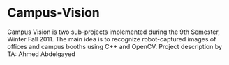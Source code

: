 Campus-Vision
=============

Campus Vision is two sub-projects implemented during the 9th Semester, Winter Fall 2011. The main idea is to recognize robot-captured images of offices and campus booths using C++ and OpenCV. Project description by TA: Ahmed Abdelgayed
